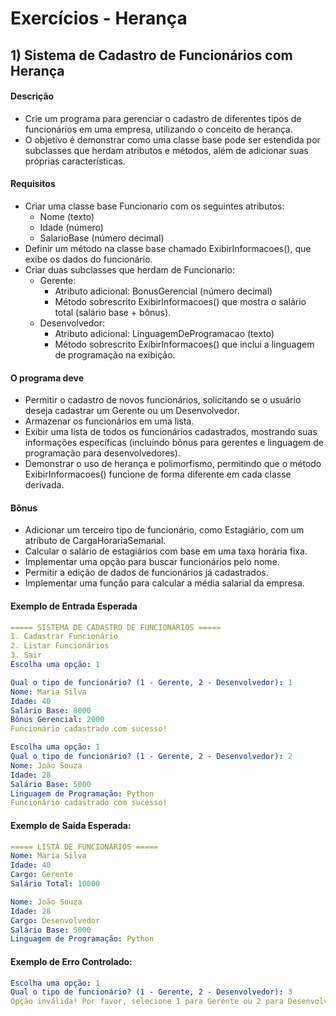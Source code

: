 # Exercícios - Herança

## 1) Sistema de Cadastro de Funcionários com Herança

#### Descrição

- Crie um programa para gerenciar o cadastro de diferentes tipos de funcionários em uma empresa, utilizando o conceito de herança. 
- O objetivo é demonstrar como uma classe base pode ser estendida por subclasses que herdam atributos e métodos, além de adicionar suas próprias características.

#### Requisitos

- Criar uma classe base Funcionario com os seguintes atributos:
    - Nome (texto)
    - Idade (número)
    - SalarioBase (número decimal)
- Definir um método na classe base chamado ExibirInformacoes(), que exibe os dados do funcionário.
- Criar duas subclasses que herdam de Funcionario:
    - Gerente:
        - Atributo adicional: BonusGerencial (número decimal)
        - Método sobrescrito ExibirInformacoes() que mostra o salário total (salário base + bônus).
    - Desenvolvedor:
        - Atributo adicional: LinguagemDeProgramacao (texto)
        - Método sobrescrito ExibirInformacoes() que inclui a linguagem de programação na exibição.

#### O programa deve

- Permitir o cadastro de novos funcionários, solicitando se o usuário deseja cadastrar um Gerente ou um Desenvolvedor.
- Armazenar os funcionários em uma lista.
- Exibir uma lista de todos os funcionários cadastrados, mostrando suas informações específicas (incluindo bônus para gerentes e linguagem de  programação para desenvolvedores).
- Demonstrar o uso de herança e polimorfismo, permitindo que o método ExibirInformacoes() funcione de forma diferente em cada classe derivada.

#### Bônus

- Adicionar um terceiro tipo de funcionário, como Estagiário, com um atributo de CargaHorariaSemanal.
- Calcular o salário de estagiários com base em uma taxa horária fixa.
- Implementar uma opção para buscar funcionários pelo nome.
- Permitir a edição de dados de funcionários já cadastrados.
- Implementar uma função para calcular a média salarial da empresa.

#### Exemplo de Entrada Esperada

~~~yaml
===== SISTEMA DE CADASTRO DE FUNCIONÁRIOS =====
1. Cadastrar Funcionário
2. Listar Funcionários
3. Sair
Escolha uma opção: 1

Qual o tipo de funcionário? (1 - Gerente, 2 - Desenvolvedor): 1
Nome: Maria Silva
Idade: 40
Salário Base: 8000
Bônus Gerencial: 2000
Funcionário cadastrado com sucesso!

Escolha uma opção: 1
Qual o tipo de funcionário? (1 - Gerente, 2 - Desenvolvedor): 2
Nome: João Souza
Idade: 28
Salário Base: 5000
Linguagem de Programação: Python
Funcionário cadastrado com sucesso!
~~~

#### Exemplo de Saída Esperada:

~~~yaml
===== LISTA DE FUNCIONÁRIOS =====
Nome: Maria Silva
Idade: 40
Cargo: Gerente
Salário Total: 10000

Nome: João Souza
Idade: 28
Cargo: Desenvolvedor
Salário Base: 5000
Linguagem de Programação: Python
~~~

#### Exemplo de Erro Controlado:

~~~yaml
Escolha uma opção: 1
Qual o tipo de funcionário? (1 - Gerente, 2 - Desenvolvedor): 3
Opção inválida! Por favor, selecione 1 para Gerente ou 2 para Desenvolvedor.
~~~
